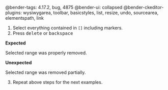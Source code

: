 @bender-tags: 4.17.2, bug, 4875
@bender-ui: collapsed
@bender-ckeditor-plugins: wysiwygarea, toolbar, basicstyles, list, resize, undo, sourcearea, elementspath, link

1. Select everything contained in `[]` including markers.
2. Press <kbd>delete</kbd> or <kbd>backspace</kbd>

**Expected**

Selected range was properly removed.

**Unexpected**

Selected range was removed partially.

3. Repeat above steps for the next examples.
